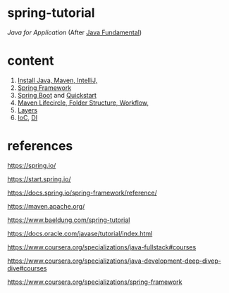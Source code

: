 # spring-tutorial

*Java for Application* (After [Java Fundamental](https://dev.java/learn/))

# content

1. [Install Java, Maven, IntelliJ,]()
2. [Spring Framework]()
3. [Spring Boot]() and [Quickstart](https://github.com/locchh/simple-web)
4. [Maven Lifecircle, Folder Structure, Workflow,]()
5. [Layers](https://github.com/locchh/spring-tutorial/edit/main/docs/Layers.md)
6. [IoC](https://github.com/locchh/spring-tutorial/blob/main/docs/IoC.md), [DI](https://github.com/locchh/spring-tutorial/blob/main/docs/DI.md)

# references

https://spring.io/

https://start.spring.io/

https://docs.spring.io/spring-framework/reference/

https://maven.apache.org/

https://www.baeldung.com/spring-tutorial

https://docs.oracle.com/javase/tutorial/index.html

https://www.coursera.org/specializations/java-fullstack#courses

https://www.coursera.org/specializations/java-development-deep-divep-dive#courses

https://www.coursera.org/specializations/spring-framework
